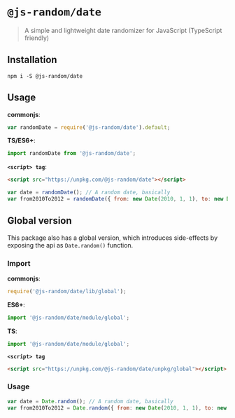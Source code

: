 # `@js-random/date`

> A simple and lightweight date randomizer for JavaScript (TypeScript friendly)

## Installation

```
npm i -S @js-random/date
```

## Usage

**commonjs**:
```js
var randomDate = require('@js-random/date').default;
```

**TS/ES6+**:
```ts
import randomDate from '@js-random/date';
```

**`<script> tag`**:
```html
<script src="https://unpkg.com/@js-random/date"></script>
```

```js
var date = randomDate(); // A random date, basically
var from2010To2012 = randomDate({ from: new Date(2010, 1, 1), to: new Date(2010, 1, 1) }); // random date from Jan 1 2010 to Jan 1 2012
```


## Global version

This package also has a global version, which introduces side-effects by exposing the api as `Date.random()` function.

### Import

**commonjs**:
```js
require('@js-random/date/lib/global');
```

**ES6+**:
```ts
import '@js-random/date/module/global';
```

**TS**:
```ts
import '@js-random/date/module/global';
```

**`<script> tag`**
```html
<script src="https://unpkg.com/@js-random/date/unpkg/global"></script>
```

### Usage

```js
var date = Date.random(); // A random date, basically
var from2010To2012 = Date.random({ from: new Date(2010, 1, 1), to: new Date(2010, 1, 1) }); // random date from Jan 1 2010 to Jan 1 2012
```
